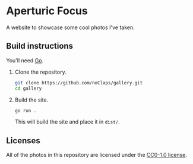 # Aperturic Focus

A website to showcase some cool photos I've taken.

## Build instructions

You'll need [Go](https://go.dev).

1.  Clone the repository.

    ```sh
    git clone https://github.com/noClaps/gallery.git
    cd gallery
    ```

2.  Build the site.

    ```sh
    go run .
    ```

    This will build the site and place it in `dist/`.

## Licenses

All of the photos in this repository are licensed under the [CC0-1.0 license](./src/assets/LICENSE).
